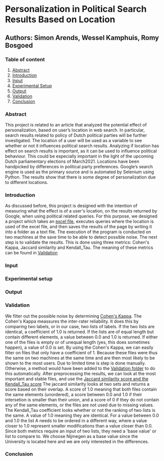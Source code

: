 # Personalization in Political Search Results Based on Location
## Authors: Simon Arends, Wessel Kamphuis, Romy Bosgoed

### Table of content
1. [Abstract](#abstract)
2. [Introduction](#introduction)
3. [Input](#input)
4. [Experimental Setup](#experimental-setup)
5. [Output](#output)
6. [Validation](#validation)
7. [Conclusion](#conclusion)


### Abstract
This project is related to an article that analyzed the potential effect of personalization, based on user’s location in
web search. In particular, search results related to policy of Dutch political parties will be further investigated. The
location of a user will be used as a variable to see whether or not it influences political search results. Analyzing 
if location has effect on search results is important, as it can be used to influence political behaviour. This could
be especially important in the light of the upcoming Dutch parliamentary elections of March2021. Locations have been 
handpicked by differences in political party preferences. Google’s search engine is used as the primary source and is 
automated by Selenium using Python. The results show that there is some degree of personalization due to different 
locations. 

### Introduction
As discussed before, this project is designed with the intention of measuring what the effect is of a user's location, 
on the results returned by Google, when using political related queries.
For this purpose, we designed a project which takes an [excel file](Experiment/Input/Coordinates.xlsx), executes queries
where the location is used of the excel file, and then saves the results of the page by writing it into a folder as a 
text file. The execution of the program is conducted on two machines at the save time to be able to detect possible 
noise.
The next step is to validate the results. This is done using three metrics: Cohen's Kappa, Jaccard similarity and 
Kendall_Tau. The meaning of these metrics can be found in [Validation](#validation)

### Input

### Experimental setup

### Output

### Validation
We filter out the possible noise by determining [Cohen's Kappa](Validation/Code/cohens_kappa.py).
The Cohen's Kappa meassures the inter-rater reliability. It does this by comparing two labels, or in our case, two lists 
of labels. If the two lists are identical, a coefficient of 1.0 is returned. If the lists are of equal length but 
contain different elements, a value between 0.0 and 1.0 is returned. If either one of the files is empty or of unequal 
length (yes, this does sometimes happen), a value of 0.0 is set.
By using the Cohen's Kappa, we can easily filter on files that only have a coefficient of 1. Because these files were 
thus the same on two machines at the same time and are then most likely to be shown to the most users. Due to limited 
time is step is done manually. Otherwise, a method would have been added to the [Validation folder](Validation/Code) to 
do this automatically.
After preprocessing the results, we can look at the most important and stable files, and use the [Jaccard similarity score and the Kendall_Tau score](Validation/Code/jaccard_and_kendall.py)
The jaccard similarity looks at two sets and returns a score based on their overlap. A score of 1.0 meaning that both 
files contain the same elements (unordered), a score between 0.0 and 1.0 if their intersetion is smaller than their 
union, and a score of 0 if they do not contain any of the same elements, or the files are not used due to missing values.
The Kendall_Tau coefficient looks whether or not the ranking of two lists is the same. A value of 1.0 meaning they are 
identical. For a value between 0.0 and 1.0 the list A needs to be ordered in a different way, where a value closer to 1.0 
represent smaller modifications than a value closer than 0.0. 
Since both metrics require an input of two lists, they need a 'base value' or list to compare to. We choose Nijmegen as 
a base value since the University is located here and we are only interested in the differences. 

### Conclusion
